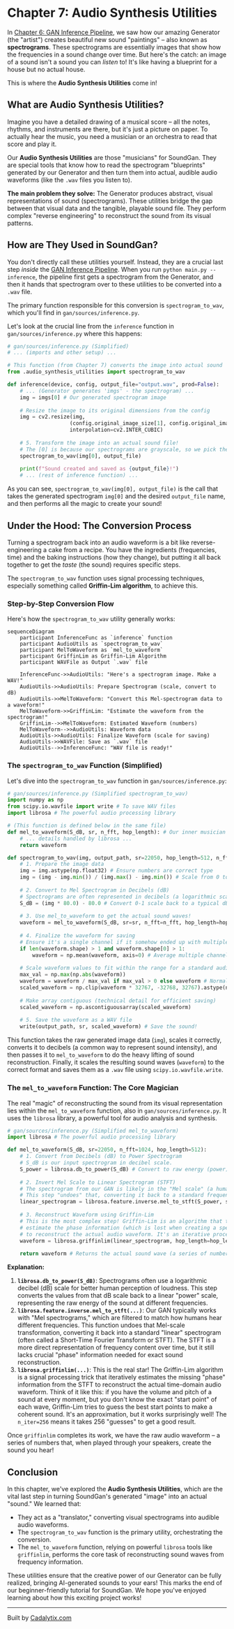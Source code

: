 # Chapter 7: Audio Synthesis Utilities

In [Chapter 6: GAN Inference Pipeline](06_gan_inference_pipeline_.md), we saw how our amazing Generator (the "artist") creates beautiful new sound "paintings" – also known as **spectrograms**. These spectrograms are essentially images that show how the frequencies in a sound change over time. But here's the catch: an image of a sound isn't a sound you can *listen* to! It's like having a blueprint for a house but no actual house.

This is where the **Audio Synthesis Utilities** come in!

## What are Audio Synthesis Utilities?

Imagine you have a detailed drawing of a musical score – all the notes, rhythms, and instruments are there, but it's just a picture on paper. To actually hear the music, you need a musician or an orchestra to read that score and play it.

Our **Audio Synthesis Utilities** are those "musicians" for SoundGan. They are special tools that know how to read the spectrogram "blueprints" generated by our Generator and then turn them into actual, audible audio waveforms (like the `.wav` files you listen to).

**The main problem they solve:** The Generator produces abstract, visual representations of sound (spectrograms). These utilities bridge the gap between that visual data and the tangible, playable sound file. They perform complex "reverse engineering" to reconstruct the sound from its visual patterns.

## How are They Used in SoundGan?

You don't directly call these utilities yourself. Instead, they are a crucial last step *inside* the [GAN Inference Pipeline](06_gan_inference_pipeline_.md). When you run `python main.py --inference`, the pipeline first gets a spectrogram from the Generator, and then it hands that spectrogram over to these utilities to be converted into a `.wav` file.

The primary function responsible for this conversion is `spectrogram_to_wav`, which you'll find in `gan/sources/inference.py`.

Let's look at the crucial line from the `inference` function in `gan/sources/inference.py` where this happens:

```python
# gan/sources/inference.py (Simplified)
# ... (imports and other setup) ...

# This function (from Chapter 7) converts the image into actual sound
from .audio_synthesis_utilities import spectrogram_to_wav 

def inference(device, config, output_file="output.wav", prod=False):
    # ... (Generator generates 'imgs' - the spectrogram) ...
    img = imgs[0] # Our generated spectrogram image
    
    # Resize the image to its original dimensions from the config
    img = cv2.resize(img,
                    (config.original_image_size[1], config.original_image_size[0]),
                    interpolation=cv2.INTER_CUBIC)
    
    # 5. Transform the image into an actual sound file!
    # The [0] is because our spectrograms are grayscale, so we pick the first channel.
    spectrogram_to_wav(img[0], output_file) 
    
    print(f"Sound created and saved as {output_file}!")
    # ... (rest of inference function) ...
```
As you can see, `spectrogram_to_wav(img[0], output_file)` is the call that takes the generated spectrogram `img[0]` and the desired `output_file` name, and then performs all the magic to create your sound!

## Under the Hood: The Conversion Process

Turning a spectrogram back into an audio waveform is a bit like reverse-engineering a cake from a recipe. You have the ingredients (frequencies, time) and the baking instructions (how they change), but putting it all back together to get the *taste* (the sound) requires specific steps.

The `spectrogram_to_wav` function uses signal processing techniques, especially something called **Griffin-Lim algorithm**, to achieve this.

### Step-by-Step Conversion Flow

Here's how the `spectrogram_to_wav` utility generally works:

```mermaid
sequenceDiagram
    participant InferenceFunc as `inference` function
    participant AudioUtils as `spectrogram_to_wav`
    participant MelToWaveform as `mel_to_waveform`
    participant GriffinLim as Griffin-Lim Algorithm
    participant WAVFile as Output `.wav` file

    InferenceFunc->>AudioUtils: "Here's a spectrogram image. Make a WAV!"
    AudioUtils->>AudioUtils: Prepare Spectrogram (scale, convert to dB)
    AudioUtils->>MelToWaveform: "Convert this Mel-spectrogram data to a waveform!"
    MelToWaveform->>GriffinLim: "Estimate the waveform from the spectrogram!"
    GriffinLim-->>MelToWaveform: Estimated Waveform (numbers)
    MelToWaveform-->>AudioUtils: Waveform data
    AudioUtils->>AudioUtils: Finalize Waveform (scale for saving)
    AudioUtils->>WAVFile: Save as `.wav` file
    AudioUtils-->>InferenceFunc: "WAV file is ready!"
```

### The `spectrogram_to_wav` Function (Simplified)

Let's dive into the `spectrogram_to_wav` function in `gan/sources/inference.py`:

```python
# gan/sources/inference.py (Simplified spectrogram_to_wav)
import numpy as np
from scipy.io.wavfile import write # To save WAV files
import librosa # The powerful audio processing library

# (This function is defined below in the same file)
def mel_to_waveform(S_dB, sr, n_fft, hop_length): # Our inner musician
    # ... details handled by librosa ...
    return waveform

def spectrogram_to_wav(img, output_path, sr=22050, hop_length=512, n_fft=1024):
    # 1. Prepare the image data
    img = img.astype(np.float32) # Ensure numbers are correct type
    img = (img - img.min()) / (img.max() - img.min()) # Scale from 0 to 1
    
    # 2. Convert to Mel Spectrogram in Decibels (dB)
    # Spectrograms are often represented in decibels (a logarithmic scale for sound intensity).
    S_dB = (img * 80.0) - 80.0 # Convert 0-1 scale back to a typical dB range (e.g., -80 to 0 dB)
    
    # 3. Use mel_to_waveform to get the actual sound waves!
    waveform = mel_to_waveform(S_dB, sr=sr, n_fft=n_fft, hop_length=hop_length)
    
    # 4. Finalize the waveform for saving
    # Ensure it's a single channel if it somehow ended up with multiple.
    if len(waveform.shape) > 1 and waveform.shape[0] > 1:
        waveform = np.mean(waveform, axis=0) # Average multiple channels
    
    # Scale waveform values to fit within the range for a standard audio file (e.g., -32768 to 32767 for int16).
    max_val = np.max(np.abs(waveform))
    waveform = waveform / max_val if max_val > 0 else waveform # Normalize volume
    scaled_waveform = np.clip(waveform * 32767, -32768, 32767).astype(np.int16)
    
    # Make array contiguous (technical detail for efficient saving)
    scaled_waveform = np.ascontiguousarray(scaled_waveform)
    
    # 5. Save the waveform as a WAV file
    write(output_path, sr, scaled_waveform) # Save the sound!
```
This function takes the raw generated image data (`img`), scales it correctly, converts it to decibels (a common way to represent sound intensity), and then passes it to `mel_to_waveform` to do the heavy lifting of sound reconstruction. Finally, it scales the resulting sound waves (`waveform`) to the correct format and saves them as a `.wav` file using `scipy.io.wavfile.write`.

### The `mel_to_waveform` Function: The Core Magician

The real "magic" of reconstructing the sound from its visual representation lies within the `mel_to_waveform` function, also in `gan/sources/inference.py`. It uses the `librosa` library, a powerful tool for audio analysis and synthesis.

```python
# gan/sources/inference.py (Simplified mel_to_waveform)
import librosa # The powerful audio processing library

def mel_to_waveform(S_dB, sr=22050, n_fft=1024, hop_length=512):
    # 1. Convert from Decibels (dB) to Power Spectrogram
    # S_dB is our input spectrogram in decibel scale.
    S_power = librosa.db_to_power(S_dB) # Convert to raw energy (power)
    
    # 2. Invert Mel Scale to Linear Spectrogram (STFT)
    # The spectrogram from our GAN is likely in the "Mel scale" (a human-perception based frequency scale).
    # This step "undoes" that, converting it back to a standard frequency scale (STFT).
    linear_spectrogram = librosa.feature.inverse.mel_to_stft(S_power, sr=sr, n_fft=n_fft)
    
    # 3. Reconstruct Waveform using Griffin-Lim
    # This is the most complex step! Griffin-Lim is an algorithm that tries to
    # estimate the phase information (which is lost when creating a spectrogram)
    # to reconstruct the actual audio waveform. It's an iterative process.
    waveform = librosa.griffinlim(linear_spectrogram, hop_length=hop_length, n_iter=256)
    
    return waveform # Returns the actual sound wave (a series of numbers)
```
**Explanation:**
1.  **`librosa.db_to_power(S_dB)`**: Spectrograms often use a logarithmic decibel (dB) scale for better human perception of loudness. This step converts the values from that dB scale back to a linear "power" scale, representing the raw energy of the sound at different frequencies.
2.  **`librosa.feature.inverse.mel_to_stft(...)`**: Our GAN typically works with "Mel spectrograms," which are filtered to match how humans hear different frequencies. This function undoes that Mel-scale transformation, converting it back into a standard "linear" spectrogram (often called a Short-Time Fourier Transform or STFT). The STFT is a more direct representation of frequency content over time, but it still lacks crucial "phase" information needed for exact sound reconstruction.
3.  **`librosa.griffinlim(...)`**: This is the real star! The Griffin-Lim algorithm is a signal processing trick that iteratively estimates the missing "phase" information from the STFT to reconstruct the actual time-domain audio waveform. Think of it like this: if you have the volume and pitch of a sound at every moment, but you don't know the exact "start point" of each wave, Griffin-Lim tries to guess the best start points to make a coherent sound. It's an approximation, but it works surprisingly well! The `n_iter=256` means it takes 256 "guesses" to get a good result.

Once `griffinlim` completes its work, we have the raw audio waveform – a series of numbers that, when played through your speakers, create the sound you hear!

## Conclusion

In this chapter, we've explored the **Audio Synthesis Utilities**, which are the vital last step in turning SoundGan's generated "image" into an actual "sound." We learned that:

*   They act as a "translator," converting visual spectrograms into audible audio waveforms.
*   The `spectrogram_to_wav` function is the primary utility, orchestrating the conversion.
*   The `mel_to_waveform` function, relying on powerful `librosa` tools like `griffinlim`, performs the core task of reconstructing sound waves from frequency information.

These utilities ensure that the creative power of our Generator can be fully realized, bringing AI-generated sounds to your ears! This marks the end of our beginner-friendly tutorial for SoundGan. We hope you've enjoyed learning about how this exciting project works!

---

Built by [Cadalytix.com](https://github.com/kmishra1204/codalytix-web)
